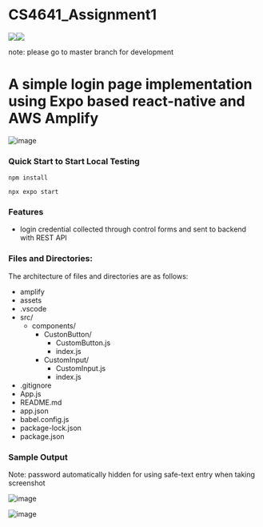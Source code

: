 # CS4641_Assignment1


<p align="left">
	<a href="https://docs.npmjs.com/cli/v9/commands/npm-version"><img img src="https://img.shields.io/badge/npm-9.4.0-green"/></a
  	<a href="https://nodejs.org/en/blog/release/v16.14.2/"><img img src="https://img.shields.io/badge/node-16.14.2-green"/></a>
 
note: please go to master branch for development
	
# A simple login page implementation using Expo based react-native and AWS Amplify

![image](https://user-images.githubusercontent.com/41597923/215315147-8eb2fb39-a5c4-4843-b1d2-1e9e5a4f19e6.png)


### Quick Start to Start Local Testing

`npm install`
	
`npx expo start`
	

### Features
- login credential collected through control forms and sent to backend with REST API

### Files and Directories:

The architecture of files and directories are as follows:

* amplify
* assets
* .vscode
* src/
	*	components/
		*	CustonButton/
			* CustomButton.js
			* index.js
		*	CustomInput/
			* CustomInput.js
			* index.js
* .gitignore
* App.js
* README.md
* app.json
* babel.config.js
* package-lock.json
* package.json




### Sample Output
	
Note: password automatically hidden for using safe-text entry when taking screenshot
	
![image](https://user-images.githubusercontent.com/41597923/215941419-536570e2-eaee-4c1c-9160-14d1e5c03067.png)
	
![image](https://user-images.githubusercontent.com/41597923/215941441-8a882f8e-ab85-4084-9504-4617f6901807.png)

